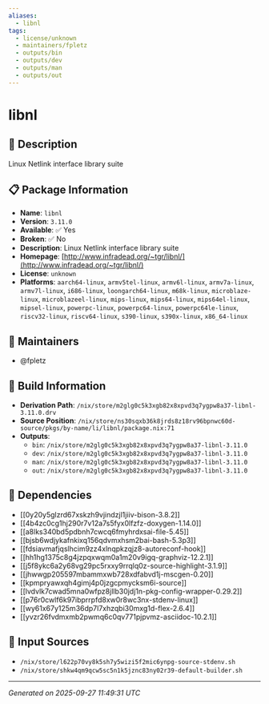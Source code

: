 ```yaml
---
aliases:
  - libnl
tags:
  - license/unknown
  - maintainers/fpletz
  - outputs/bin
  - outputs/dev
  - outputs/man
  - outputs/out
---
```


# libnl

## 📝 Description

Linux Netlink interface library suite

## 📋 Package Information

- **Name**: `libnl`
- **Version**: `3.11.0`
- **Available**: ✅ Yes
- **Broken**: ✅ No
- **Description**: Linux Netlink interface library suite
- **Homepage**: [http://www.infradead.org/~tgr/libnl/](http://www.infradead.org/~tgr/libnl/)
- **License**: `unknown`
- **Platforms**: `aarch64-linux`, `armv5tel-linux`, `armv6l-linux`, `armv7a-linux`, `armv7l-linux`, `i686-linux`, `loongarch64-linux`, `m68k-linux`, `microblaze-linux`, `microblazeel-linux`, `mips-linux`, `mips64-linux`, `mips64el-linux`, `mipsel-linux`, `powerpc-linux`, `powerpc64-linux`, `powerpc64le-linux`, `riscv32-linux`, `riscv64-linux`, `s390-linux`, `s390x-linux`, `x86_64-linux`
## 👥 Maintainers

- @fpletz


## 🔧 Build Information

- **Derivation Path**: `/nix/store/m2glg0c5k3xgb82x8xpvd3q7ygpw8a37-libnl-3.11.0.drv`
- **Source Position**: `/nix/store/ns30sqxb36k8jrds8z18rv96bpnwc60d-source/pkgs/by-name/li/libnl/package.nix:71`
- **Outputs**:
  - `bin`:  `/nix/store/m2glg0c5k3xgb82x8xpvd3q7ygpw8a37-libnl-3.11.0`
  - `dev`:  `/nix/store/m2glg0c5k3xgb82x8xpvd3q7ygpw8a37-libnl-3.11.0`
  - `man`:  `/nix/store/m2glg0c5k3xgb82x8xpvd3q7ygpw8a37-libnl-3.11.0`
  - `out`:  `/nix/store/m2glg0c5k3xgb82x8xpvd3q7ygpw8a37-libnl-3.11.0`

## 🔗 Dependencies

- [[0y20y5glzrd67xskzh9vjindzjl1jiiv-bison-3.8.2]]
- [[4b4zc0cg1hj290r7v12a7s5fyx0lfzfz-doxygen-1.14.0]]
- [[a8lks340bd5pdbnh7cwcq6fmyhrdxsai-file-5.45]]
- [[bjsb6wdjykafnkixq156qdvmxhsm2bai-bash-5.3p3]]
- [[fdsiavmafjqslhcim9zz4xlnqpkzqjz8-autoreconf-hook]]
- [[hh1hg1375c8g4jzpqxwqm0a1m20v9igq-graphviz-12.2.1]]
- [[j5f8ykc6a2y68vg29pc5rxxy9rrqlq0z-source-highlight-3.1.9]]
- [[jhwwgp205597mbammxwb728xdfabvd1j-mscgen-0.20]]
- [[kpmpryawxqh4gimj4p0jzgcpmycksm6i-source]]
- [[lvdvlk7cwad5mna0wfpz8jllb30jdj1n-pkg-config-wrapper-0.29.2]]
- [[p76r0cwlf6k97ibprrpfd8xw0r8wc3nx-stdenv-linux]]
- [[wy61x67y125m36dp7l7xhzqbi30mxg1d-flex-2.6.4]]
- [[yvzr26fvdmxmb2pwmq6c0qv771pjpvmz-asciidoc-10.2.1]]

## 📁 Input Sources

- `/nix/store/l622p70vy8k5sh7y5wizi5f2mic6ynpg-source-stdenv.sh`
- `/nix/store/shkw4qm9qcw5sc5n1k5jznc83ny02r39-default-builder.sh`

---
*Generated on 2025-09-27 11:49:31 UTC*
